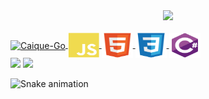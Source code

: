 <div align="center">
  <a href="https://github.com/caiqueborghese">
  <img height="200em" src="https://github-readme-stats.vercel.app/api?username=caiqueborghese&show_icons=true&theme=merko&include_all_commits=true&count_private=true"/>
  
</div>

<div style="display: inline_block"><br>
  <img align="center" alt="Caique-Go" height="40" width="50" src="https://cdn.jsdelivr.net/gh/devicons/devicon/icons/go/go-original.svg" />
  <img align="center" alt="Caique-Js" height="40" width="50" src="https://raw.githubusercontent.com/devicons/devicon/master/icons/javascript/javascript-plain.svg">
  <img align="center" alt="Caique-HTML" height="40" width="50" src="https://raw.githubusercontent.com/devicons/devicon/master/icons/html5/html5-original.svg">
  <img align="center" alt="Caique-CSS" height="40" width="50" src="https://raw.githubusercontent.com/devicons/devicon/master/icons/css3/css3-original.svg">
  <img align="center" alt="Caique-Csharp" height="40" width="50" src="https://raw.githubusercontent.com/devicons/devicon/master/icons/csharp/csharp-original.svg">
</div>

<div> 
  <a href = "edcarlosfernandes017@gmail.com"><img src="https://img.shields.io/badge/-Gmail-%23333?style=for-the-badge&logo=gmail&logoColor=white" target="_blank"></a>
  <a href="https://www.linkedin.com/in/edcarlos-fernandes" target="_blank"><img src="https://img.shields.io/badge/-LinkedIn-%230077B5?style=for-the-badge&logo=linkedin&logoColor=white" target="_blank"></a> 
  
  ![Snake animation](https://github.com/caiqueborghese/caiqueborghese/blob/output/github-contribution-grid-snake.svg)
 </div>
